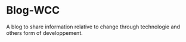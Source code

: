 # Blog-WCC
A blog to share information relative to change through technologie and others form of developpement.
